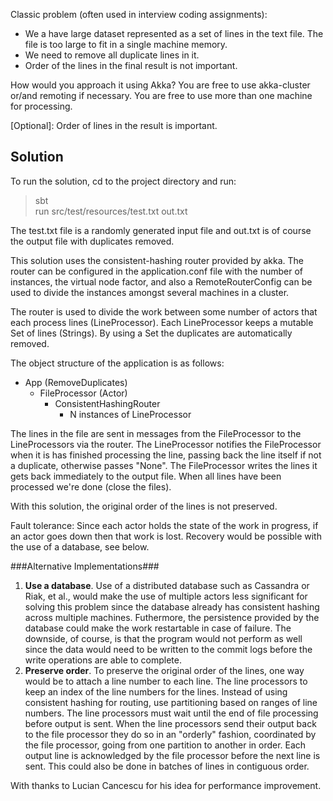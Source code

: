 Classic problem (often used in interview coding assignments):

  * We a have large dataset represented as a set of lines in the text file.
    The file is too large to fit in a single machine memory.
  * We need to remove all duplicate lines in it.
  * Order of the lines in the final result is not important.

How would you approach it using Akka?
You are free to use akka-cluster or/and remoting if necessary.
You are free to use more than one machine for processing.

[Optional]: Order of lines in the result is important.


Solution
--------

To run the solution, cd to the project directory and run:
> sbt  
> run src/test/resources/test.txt out.txt

The test.txt file is a randomly generated input file and out.txt is
of course the output file with duplicates removed.

This solution uses the consistent-hashing router provided by akka.
The router can be configured in the application.conf file with the number
of instances, the virtual node factor, and also a RemoteRouterConfig can be
used to divide the instances amongst several machines in a cluster.

The router is used to divide the work between some number of actors that each
process lines (LineProcessor). Each LineProcessor keeps a mutable Set of lines (Strings).
By using a Set the duplicates are automatically removed.

The object structure of the application is as follows:

* App (RemoveDuplicates)
    * FileProcessor (Actor)
        * ConsistentHashingRouter
            * N instances of LineProcessor


The lines in the file are sent in messages from the FileProcessor to the LineProcessors
via the router. The LineProcessor notifies the FileProcessor when it is has finished
processing the line, passing back the line itself if not a duplicate, otherwise passes "None".
The FileProcessor writes the lines it gets back immediately to the output file.
When all lines have been processed we're done (close the files).

With this solution, the original order of the lines is not preserved.

Fault tolerance: Since each actor holds the state of the work in progress, if an
actor goes down then that work is lost. Recovery would be possible with the use
of a database, see below.

###Alternative Implementations###
1. **Use a database**. Use of a distributed database such as Cassandra or Riak, et al.,
would make the use of multiple actors less significant for solving this problem since
the database already has consistent hashing across multiple machines. Futhermore,
the persistence provided by the database could make the work restartable in case of
failure. The downside, of course, is that the program would not perform as well since
the data would need to be written to the commit logs before the write operations are
able to complete.
2. **Preserve order**. To preserve the original order of the lines, one way would be to
attach a line number to each line. The line processors to keep an index of the line numbers
for the lines. Instead of using consistent hashing for routing, use
partitioning based on ranges of line numbers. The line processors must wait until the end of
file processing before output is sent. When the line processors send their
output back to the file processor they do so in an "orderly" fashion, coordinated by the
file processor, going from one partition to another in order. Each output line is acknowledged
by the file processor before the next line is sent. This could also be done in batches of
lines in contiguous order. 

With thanks to Lucian Cancescu for his idea for performance improvement.